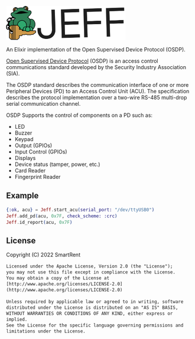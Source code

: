 <img src="./assets/logo.svg" alt="Jeff logo" width="322">

An Elixir implementation of the Open Supervised Device Protocol (OSDP).

[Open Supervised Device Protocol](https://www.securityindustry.org/industry-standards/open-supervised-device-protocol)
(OSDP) is an access control communications standard developed by the Security
Industry Association (SIA).

The OSDP standard describes the communication interface of one or more
Peripheral Devices (PD) to an Access Control Unit (ACU). The specification
describes the protocol implementation over a two-wire RS-485 multi-drop
serial communication channel.

OSDP Supports the control of components on a PD such as:
- LED
- Buzzer
- Keypad
- Output (GPIOs)
- Input Control (GPIOs)
- Displays
- Device status (tamper, power, etc.)
- Card Reader
- Fingerprint Reader

## Example

```elixir
{:ok, acu} = Jeff.start_acu(serial_port: "/dev/ttyUSB0")
Jeff.add_pd(acu, 0x7F, check_scheme: :crc)
Jeff.id_report(acu, 0x7F)
```

## License

Copyright (C) 2022 SmartRent

    Licensed under the Apache License, Version 2.0 (the "License");
    you may not use this file except in compliance with the License.
    You may obtain a copy of the License at [http://www.apache.org/licenses/LICENSE-2.0](http://www.apache.org/licenses/LICENSE-2.0)

    Unless required by applicable law or agreed to in writing, software
    distributed under the License is distributed on an "AS IS" BASIS,
    WITHOUT WARRANTIES OR CONDITIONS OF ANY KIND, either express or implied.
    See the License for the specific language governing permissions and
    limitations under the License.

